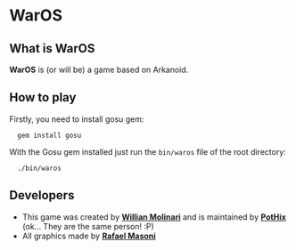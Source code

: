 # WarOS

## What is WarOS

**WarOS** is (or will be) a game based on Arkanoid.

## How to play

Firstly, you need to install gosu gem:

      gem install gosu

With the Gosu gem installed just run the `bin/waros` file of the root directory:

      ./bin/waros

## Developers

- This game was created by **[Willian Molinari](http://pothix.com/blog)** and is maintained by **[PotHix](http://pothix.com/blog)** (ok... They are the same person! :P)
- All graphics made by **[Rafael Masoni](http://rafaelmasoni.com/)**
